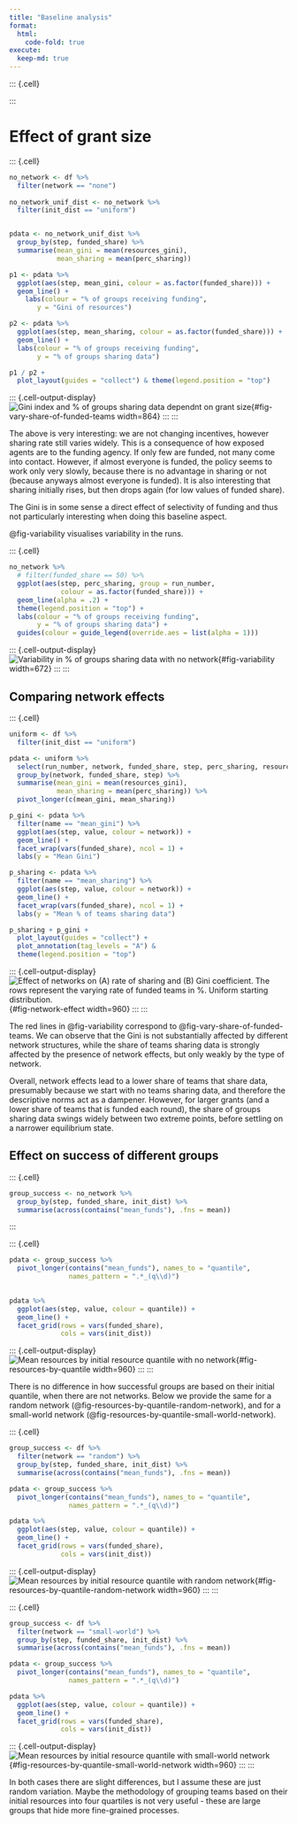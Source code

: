 ```yaml
---
title: "Baseline analysis"
format: 
  html:
    code-fold: true
execute:
  keep-md: true
---
```



::: {.cell}

:::



# Effect of grant size

::: {.cell}

```{.r .cell-code}
no_network <- df %>% 
  filter(network == "none")
  
no_network_unif_dist <- no_network %>% 
  filter(init_dist == "uniform")


pdata <- no_network_unif_dist %>% 
  group_by(step, funded_share) %>% 
  summarise(mean_gini = mean(resources_gini),
            mean_sharing = mean(perc_sharing))

p1 <- pdata %>%  
  ggplot(aes(step, mean_gini, colour = as.factor(funded_share))) +
  geom_line() +
    labs(colour = "% of groups receiving funding",
       y = "Gini of resources")

p2 <- pdata %>%  
  ggplot(aes(step, mean_sharing, colour = as.factor(funded_share))) +
  geom_line() +
  labs(colour = "% of groups receiving funding",
       y = "% of groups sharing data") 

p1 / p2 +
  plot_layout(guides = "collect") & theme(legend.position = "top")
```

::: {.cell-output-display}
![Gini index and % of groups sharing data dependnt on grant size](01-analyse-baseline_files/figure-html/fig-vary-share-of-funded-teams-1.png){#fig-vary-share-of-funded-teams width=864}
:::
:::


The above is very interesting: we are not changing incentives, however sharing 
rate still varies widely. This is a consequence of how exposed agents are to
the funding agency. If only few are funded, not many come into contact. However,
if almost everyone is funded, the policy seems to work only very slowly, because
there is no advantage in sharing or not (because anyways almost everyone is
funded). It is also interesting that sharing initially rises, but then drops 
again (for low values of funded share). 

The Gini is in some sense a direct effect of selectivity of funding and thus not
particularly interesting when doing this baseline aspect.


@fig-variability visualises variability in the runs.

::: {.cell}

```{.r .cell-code}
no_network %>% 
  # filter(funded_share == 50) %>% 
  ggplot(aes(step, perc_sharing, group = run_number,
             colour = as.factor(funded_share))) +
  geom_line(alpha = .2) +
  theme(legend.position = "top") +
  labs(colour = "% of groups receiving funding",
       y = "% of groups sharing data") +
  guides(colour = guide_legend(override.aes = list(alpha = 1)))
```

::: {.cell-output-display}
![Variability in % of groups sharing data with no network](01-analyse-baseline_files/figure-html/fig-variability-1.png){#fig-variability width=672}
:::
:::


## Comparing network effects

::: {.cell}

```{.r .cell-code}
uniform <- df %>% 
  filter(init_dist == "uniform")

pdata <- uniform %>% 
  select(run_number, network, funded_share, step, perc_sharing, resources_gini) %>% 
  group_by(network, funded_share, step) %>% 
  summarise(mean_gini = mean(resources_gini),
            mean_sharing = mean(perc_sharing)) %>% 
  pivot_longer(c(mean_gini, mean_sharing))

p_gini <- pdata %>% 
  filter(name == "mean_gini") %>% 
  ggplot(aes(step, value, colour = network)) +
  geom_line() +
  facet_wrap(vars(funded_share), ncol = 1) +
  labs(y = "Mean Gini")

p_sharing <- pdata %>% 
  filter(name == "mean_sharing") %>% 
  ggplot(aes(step, value, colour = network)) +
  geom_line() +
  facet_wrap(vars(funded_share), ncol = 1) +
  labs(y = "Mean % of teams sharing data")

p_sharing + p_gini +
  plot_layout(guides = "collect") +
  plot_annotation(tag_levels = "A") &
  theme(legend.position = "top")
```

::: {.cell-output-display}
![Effect of networks on (A) rate of sharing and (B) Gini coefficient. The rows represent the varying rate of funded teams in %. Uniform starting distribution.](01-analyse-baseline_files/figure-html/fig-network-effect-1.png){#fig-network-effect width=960}
:::
:::


The red lines in @fig-variability correspond to @fig-vary-share-of-funded-teams.
We can observe that the Gini is not substantially affected by different network
structures, while the share of teams sharing data is strongly affected by the
presence of network effects, but only weakly by the type of network.

Overall, network effects lead to a lower share of teams that share data, 
presumably because we start with no teams sharing data, and therefore the 
descriptive norms act as a dampener. However, for larger grants (and a lower
share of teams that is funded each round), the share of groups sharing data
swings widely between two extreme points, before settling on a narrower 
equilibrium state.

## Effect on success of different groups

::: {.cell}

```{.r .cell-code}
group_success <- no_network %>% 
  group_by(step, funded_share, init_dist) %>% 
  summarise(across(contains("mean_funds"), .fns = mean))
```
:::

::: {.cell}

```{.r .cell-code}
pdata <- group_success %>% 
  pivot_longer(contains("mean_funds"), names_to = "quantile",
               names_pattern = ".*_(q\\d)")
  

pdata %>% 
  ggplot(aes(step, value, colour = quantile)) +
  geom_line() +
  facet_grid(rows = vars(funded_share),
             cols = vars(init_dist))
```

::: {.cell-output-display}
![Mean resources by initial resource quantile with no network](01-analyse-baseline_files/figure-html/fig-resources-by-quantile-1.png){#fig-resources-by-quantile width=960}
:::
:::


There is no difference in how successful groups are based on their initial
quantile, when there are not networks. Below we provide the same for a 
random network (@fig-resources-by-quantile-random-network), and for a 
small-world network (@fig-resources-by-quantile-small-world-network).



::: {.cell}

```{.r .cell-code}
group_success <- df %>% 
  filter(network == "random") %>% 
  group_by(step, funded_share, init_dist) %>% 
  summarise(across(contains("mean_funds"), .fns = mean))

pdata <- group_success %>% 
  pivot_longer(contains("mean_funds"), names_to = "quantile",
               names_pattern = ".*_(q\\d)")

pdata %>% 
  ggplot(aes(step, value, colour = quantile)) +
  geom_line() +
  facet_grid(rows = vars(funded_share),
             cols = vars(init_dist))
```

::: {.cell-output-display}
![Mean resources by initial resource quantile with random network](01-analyse-baseline_files/figure-html/fig-resources-by-quantile-random-network-1.png){#fig-resources-by-quantile-random-network width=960}
:::
:::

::: {.cell}

```{.r .cell-code}
group_success <- df %>% 
  filter(network == "small-world") %>% 
  group_by(step, funded_share, init_dist) %>% 
  summarise(across(contains("mean_funds"), .fns = mean))

pdata <- group_success %>% 
  pivot_longer(contains("mean_funds"), names_to = "quantile",
               names_pattern = ".*_(q\\d)")

pdata %>% 
  ggplot(aes(step, value, colour = quantile)) +
  geom_line() +
  facet_grid(rows = vars(funded_share),
             cols = vars(init_dist))
```

::: {.cell-output-display}
![Mean resources by initial resource quantile with small-world network](01-analyse-baseline_files/figure-html/fig-resources-by-quantile-small-world-network-1.png){#fig-resources-by-quantile-small-world-network width=960}
:::
:::



In both cases there are slight differences, but I assume these are just random
variation. Maybe the methodology of grouping teams based on their initial 
resources into four quartiles is not very useful - these are large groups that
hide more fine-grained processes.